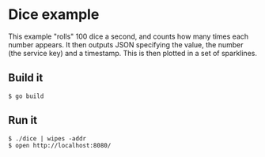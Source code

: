 # Dice example

This example "rolls" 100 dice a second, and counts how many
times each number appears. It then outputs JSON specifying
the value, the number (the service key) and a timestamp. This
is then plotted in a set of sparklines.

## Build it

    $ go build

## Run it

    $ ./dice | wipes -addr
    $ open http://localhost:8080/


